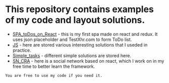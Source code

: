 # This repository contains examples of my code and layout solutions. 

 - [SPA_toDos_on_React](https://github.com/a100spokes/shag2820/tree/master/SPA_toDos_on_React) - this is my first spa made on react and redux. It uses json  placeholder and TestXhr.com to form ToDo list.
 - [JS](https://github.com/a100spokes/shag2820/tree/master/JS) - here are stored various interesting solutions that I useded in practice.
 - [Simple_tasks](https://github.com/a100spokes/shag2820/tree/master/JS/Simple_tasks) - different simple solutions are stored here.
 - [SN_CRA](https://github.com/a100spokes/shag2820/tree/master/SN_CRA) - here is a social network based on react, which I work on in my free time to better learn the framework.
 
 

```
You are free to use my code if you need it.
```
